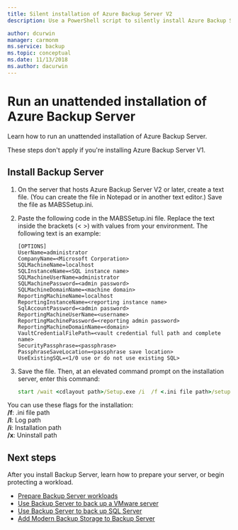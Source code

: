 ```yaml
---
title: Silent installation of Azure Backup Server V2
description: Use a PowerShell script to silently install Azure Backup Server V2. This kind of installation is also called an unattended installation.

author: dcurwin
manager: carmonm
ms.service: backup
ms.topic: conceptual
ms.date: 11/13/2018
ms.author: dacurwin
---
```

# Run an unattended installation of Azure Backup Server

Learn how to run an unattended installation of Azure Backup Server.

These steps don't apply if you're installing Azure Backup Server V1.

## Install Backup Server

1. On the server that hosts Azure Backup Server V2 or later, create a text file. (You can create the file in Notepad or in another text editor.) Save the file as MABSSetup.ini.

2. Paste the following code in the MABSSetup.ini file. Replace the text inside the brackets (\< \>) with values from your environment. The following text is an example:

   ```text
   [OPTIONS]
   UserName=administrator
   CompanyName=<Microsoft Corporation>
   SQLMachineName=localhost
   SQLInstanceName=<SQL instance name>
   SQLMachineUserName=administrator
   SQLMachinePassword=<admin password>
   SQLMachineDomainName=<machine domain>
   ReportingMachineName=localhost
   ReportingInstanceName=<reporting instance name>
   SqlAccountPassword=<admin password>
   ReportingMachineUserName=<username>
   ReportingMachinePassword=<reporting admin password>
   ReportingMachineDomainName=<domain>
   VaultCredentialFilePath=<vault credential full path and complete name>
   SecurityPassphrase=<passphrase>
   PassphraseSaveLocation=<passphrase save location>
   UseExistingSQL=<1/0 use or do not use existing SQL>
   ```

3. Save the file. Then, at an elevated command prompt on the installation server, enter this command:

   ```cmd
   start /wait <cdlayout path>/Setup.exe /i  /f <.ini file path>/setup.ini /L <log path>/setup.log
   ```

You can use these flags for the installation:</br>
**/f**: .ini file path</br>
**/l**: Log path</br>
**/i**: Installation path</br>
**/x**: Uninstall path</br>

## Next steps

After you install Backup Server, learn how to prepare your server, or begin protecting a workload.

- [Prepare Backup Server workloads](backup-azure-microsoft-azure-backup.md)
- [Use Backup Server to back up a VMware server](backup-azure-backup-server-vmware.md)
- [Use Backup Server to back up SQL Server](backup-azure-sql-mabs.md)
- [Add Modern Backup Storage to Backup Server](backup-mabs-add-storage.md)
